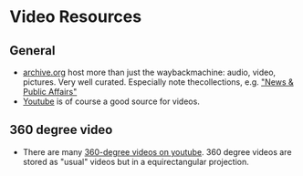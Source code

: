 # Video Resources

## General
* [archive.org](https://archive.org/) host more than just the waybackmachine: audio, video, pictures. Very well curated. Especially note thecollections, e.g. ["News & Public Affairs"](https://archive.org/details/newsandpublicaffairs&tab=collection)
* [Youtube](http://www.youtube.com) is of course a good source for videos.

## 360 degree video
*  There are many [360-degree videos on youtube](https://www.youtube.com/channel/UCzuqhhs6NWbgTzMuM09WKDQ). 360 degree videos are stored as "usual" videos but in a equirectangular projection.
